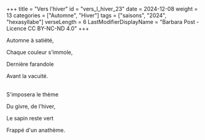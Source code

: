 +++
title = "Vers l'hiver"
id = "vers_l_hiver_23"
date = 2024-12-08
weight = 13
categories = ["Automne", "Hiver"]
tags = ["saisons", "2024", "hexasyllabe"]
verseLength = 6
LastModifierDisplayName = "Barbara Post - Licence CC BY-NC-ND 4.0"
+++

Automne à satiété,

Chaque couleur s'immole,

Dernière farandole

Avant la vacuité.

 \
S'imposera le thème

Du givre, de l'hiver,

Le sapin reste vert

Frappé d'un anathème.
